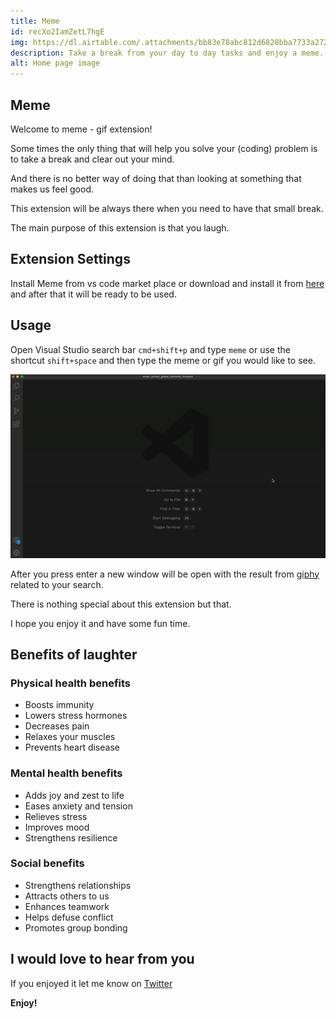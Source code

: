 ```yaml
---
title: Meme
id: recXo2IamZetL7hgE
img: https://dl.airtable.com/.attachments/bb83e78abc812d6828bba7733a2729cf/30eb0a2b/meme-home-page.png
description: Take a break from your day to day tasks and enjoy a meme.
alt: Home page image
---
```


## Meme

Welcome to meme - gif extension!

Some times the only thing that will help you solve your (coding) problem is to take a break and clear out your mind.

And there is no better way of doing that than looking at something that makes us feel good.

This extension will be always there when you need to have that small break.

The main purpose of this extension is that you laugh.

## Extension Settings

Install Meme from vs code market place or download and install it from [here](https://marketplace.visualstudio.com/items?itemName=MaxCode.meme) and after that it will be ready to be used.

## Usage

Open Visual Studio search bar `cmd+shift+p` and type `meme` or use the shortcut `shift+space` and then type the meme or gif you would like to see.

<div align="center">
  
![Alt Text](https://raw.githubusercontent.com/maxrpark/meme_vs_code_extension/main/image/demo.gif)
  
</div>

After you press enter a new window will be open with the result from [giphy](https://giphy.com/) related to your search.

There is nothing special about this extension but that.

I hope you enjoy it and have some fun time.

## Benefits of laughter

### Physical health benefits

- Boosts immunity
- Lowers stress hormones
- Decreases pain
- Relaxes your muscles
- Prevents heart disease

### Mental health benefits

- Adds joy and zest to life
- Eases anxiety and tension
- Relieves stress
- Improves mood
- Strengthens resilience

### Social benefits

- Strengthens relationships
- Attracts others to us
- Enhances teamwork
- Helps defuse conflict
- Promotes group bonding

## I would love to hear from you

If you enjoyed it let me know on [Twitter](https://twitter.com/MaxCodeJourney)

**Enjoy!**
